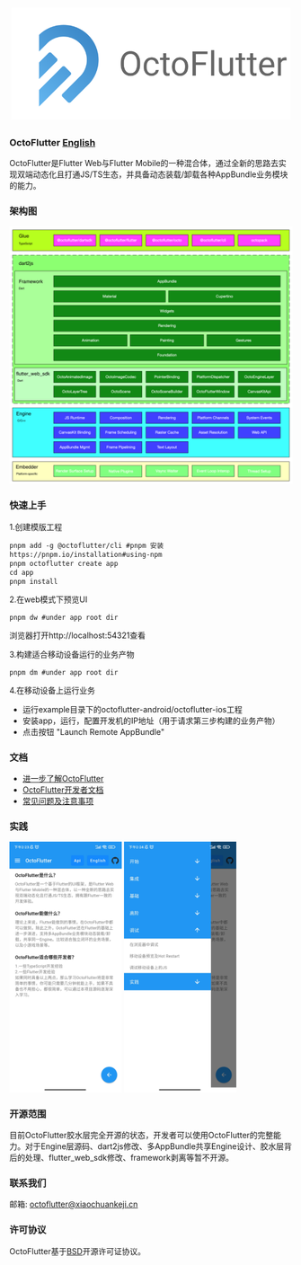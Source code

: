 <a href="https://octoflutter.izuiyou.com">
  <h1 align="center">
    <picture>
      <img alt="OctoFlutter" src="../icon.png" height = "200px">
    </picture>
  </h1>
</a>

### OctoFlutter [English](../../README.md)

OctoFlutter是Flutter Web与Flutter Mobile的一种混合体，通过全新的思路去实现双端动态化且打通JS/TS生态，并具备动态装载/卸载各种AppBundle业务模块的能力。

### 架构图
<img src="../octoflutter_architecture.png">

### 快速上手
1.创建模版工程
   ```shell
   pnpm add -g @octoflutter/cli #pnpm 安装 https://pnpm.io/installation#using-npm
   pnpm octoflutter create app
   cd app
   pnpm install
   ```
2.在web模式下预览UI
   ```shell
   pnpm dw #under app root dir
   ```
  浏览器打开http://localhost:54321查看

3.构建适合移动设备运行的业务产物
   ```shell
   pnpm dm #under app root dir
   ```
4.在移动设备上运行业务
  * 运行example目录下的octoflutter-android/octoflutter-ios工程
  * 安装app，运行，配置开发机的IP地址（用于请求第三步构建的业务产物）
  * 点击按钮 "Launch Remote AppBundle"

### 文档
* [进一步了解OctoFlutter](./octoflutter.md)
* [OctoFlutter开发者文档](./documentation.md)
* [常见问题及注意事项](./question.md)

### 实践
<img src="../example_1.jpg" width = 200 >  <img src="../example_2.jpg" width = 200>


### 开源范围
目前OctoFlutter胶水层完全开源的状态，开发者可以使用OctoFlutter的完整能力。对于Engine层源码、dart2js修改、多AppBundle共享Engine设计、胶水层背后的处理、flutter_web_sdk修改、framework剥离等暂不开源。

### 联系我们

邮箱: octoflutter@xiaochuankeji.cn

### 许可协议

OctoFlutter基于[BSD](../../LICENSE)开源许可证协议。

